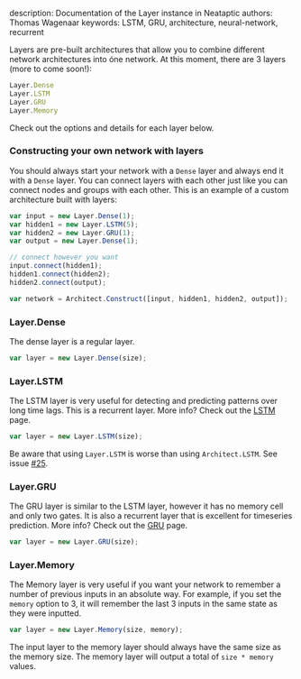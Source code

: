 description: Documentation of the Layer instance in Neataptic
authors: Thomas Wagenaar
keywords: LSTM, GRU, architecture, neural-network, recurrent


Layers are pre-built architectures that allow you to combine different network
architectures into óne network. At this moment, there are 3 layers (more to come soon!):

```javascript
Layer.Dense
Layer.LSTM
Layer.GRU
Layer.Memory
```

Check out the options and details for each layer below.

### Constructing your own network with layers
You should always start your network with a `Dense` layer and always end it with
a `Dense` layer. You can connect layers with each other just like you can connect
nodes and groups with each other. This is an example of a custom architecture
built with layers:

```javascript
var input = new Layer.Dense(1);
var hidden1 = new Layer.LSTM(5);
var hidden2 = new Layer.GRU(1);
var output = new Layer.Dense(1);

// connect however you want
input.connect(hidden1);
hidden1.connect(hidden2);
hidden2.connect(output);

var network = Architect.Construct([input, hidden1, hidden2, output]);
```

### Layer.Dense
The dense layer is a regular layer.

```javascript
var layer = new Layer.Dense(size);
```

### Layer.LSTM
The LSTM layer is very useful for detecting and predicting patterns over long
time lags. This is a recurrent layer. More info? Check out the [LSTM](../builtins/lstm.md) page.

```javascript
var layer = new Layer.LSTM(size);
```

Be aware that using `Layer.LSTM` is worse than using `Architect.LSTM`. See issue [#25](https://github.com/wagenaartje/neataptic/issues/25).

### Layer.GRU
The GRU layer is similar to the LSTM layer, however it has no memory cell and only
two gates. It is also a recurrent layer that is excellent for timeseries prediction.
More info? Check out the [GRU](../builtins/gru.md) page.

```javascript
var layer = new Layer.GRU(size);
```

### Layer.Memory
The Memory layer is very useful if you want your network to remember a number of
previous inputs in an absolute way. For example, if you set the `memory` option to
3, it will remember the last 3 inputs in the same state as they were inputted.

```javascript
var layer = new Layer.Memory(size, memory);
```

The input layer to the memory layer should always have the same size as the memory size.
The memory layer will output a total of `size * memory` values.
